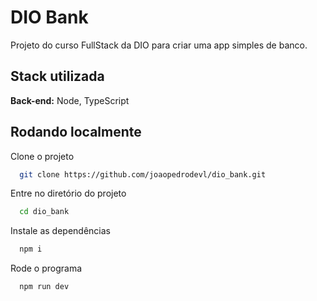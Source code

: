 
# DIO Bank

Projeto do curso FullStack da DIO para criar uma app simples de banco.

## Stack utilizada

**Back-end:** Node, TypeScript

## Rodando localmente

Clone o projeto

```bash
  git clone https://github.com/joaopedrodevl/dio_bank.git
```

Entre no diretório do projeto

```bash
  cd dio_bank
```

Instale as dependências

```bash
  npm i
```

Rode o programa

```bash
  npm run dev
```